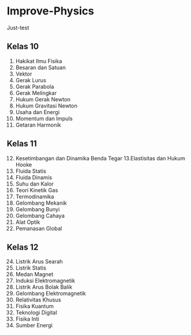 # Improve-Physics
Just-test

## Kelas 10
1. Hakikat Ilmu Fisika
2. Besaran dan Satuan
3. Vektor
4. Gerak Lurus
5. Gerak Parabola
6. Gerak Melingkar
7. Hukum Gerak Newton
8. Hukum Gravitasi Newton
9. Usaha dan Energi
10. Momentum dan Impuls
11. Getaran Harmonik

## Kelas 11
12. Kesetimbangan dan Dinamika Benda Tegar
13.Elastisitas dan Hukum Hooke
14. Fluida Statis
15. Fluida Dinamis
16. Suhu dan Kalor
17. Teori Kinetik Gas
18. Termodinamika
19. Gelombang Mekanik
20. Gelombang Bunyi
21. Gelombang Cahaya
22. Alat Optik
23. Pemanasan Global

## Kelas 12
24. Listrik Arus Searah
25. Listrik Statis
26. Medan Magnet
27. Induksi Elektromagnetik
28. Listrik Arus Bolak Balik
29. Gelombang Elektromagnetik
30. Relativitas Khusus
31. Fisika Kuantum
32. Teknologi Digital
33. Fisika Inti
34. Sumber Energi
